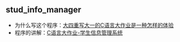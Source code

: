
## stud_info_manager

* 为什么写这个程序：[大四重写大一的C语言大作业是一种怎样的体验](http://blog.csdn.net/i_love_i_t__/article/details/45502545)
* 程序的讲解：[C语言大作业-学生信息管理系统](http://baidut.github.io/2015/03/30/C%E8%AF%AD%E8%A8%80%E5%A4%A7%E4%BD%9C%E4%B8%9A-%E5%AD%A6%E7%94%9F%E6%88%90%E7%BB%A9%E7%AE%A1%E7%90%86%E7%B3%BB%E7%BB%9F/) 